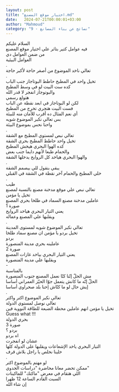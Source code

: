 ```yaml
---
layout: post
title: "اختيار موقع المصنع.md"
date:   2024-07-21T00:00:01+03:00
author: "Mahmoud"
category: "9 - نصائح عن بناء المصانع"
---
```

السلام عليكم\
فيه عوامل كتير بتاثر علي اختيار موقع المصنع\
من ضمن العوامل دي\
العوامل البيئية\
.\
تعالي ناخد الموضوع من أصغر حاجة لأكبر حاجة\
.\
تخيل واحد في المطبخ حاطط البوتاجاز جنب الباب\
كده ست البيت لو في وسط المطبخ\
والبوتوجاز انفجر لا قدر الله\
هتولع رسمي\
لكن لو البوتاجاز في ابعد نقطة عن الباب\
فست البيت هتجري تخرج من المطبخ\
أي نعم المثال ده أقرب للأمان منه للبيئة\
بس تعالي نكبر الموضوع شويه\
واحنا نحس بموضوع البيئة\
.\
تعالي نبص لمستوي المطبخ مع الشقة\
تخيل واحد حاطط المطبخ بحري الشقة\
كده الهوا البحري هيخش المطبخ\
والحمام طبعا لأنهم دايما جنب بعض\
والهوا البحري هياخد كل الروايح يدخلها الشقة\
.\
يبقي بنقول للي بيصمم الشقة\
خلي المطبخ والحمام آخر نقطة في الشقة في القبلي\
.\
طيب\
تعالي نبص علي موقع مدخنة مصنع بالنسبة لمصنع\
تخيل يا مؤمن\
عاملين مدخنة مصنع السماد في طلخا بحري المصنع\
صورة 1\
يعني التيار البحري هياخد الروايح\
ويقلبها علي المصنع وعماله\
.\
تعالي نكبر الموضوع شويه لمستوى المدينة\
تخيل بردو يا مؤمن ان مصنع سماد طلخا\
بردو\
عاملينه بحري مدينة المنصورة\
صورة 2\
يعني التيار البحري بياخد غازات المصنع\
ويقلبها علي مدينة المنصورة\
-\
بالمناسبة\
مش الحلّ إنّنا كنّا نعمل المصنع جنوب المنصورة\
الحلّ إنّه ما كانش يتعمل جوّا الحيّز العمراني أساسا\
إيش حال لو ما كنّاش إحنا بلد صحراوي أساسا\
.\
تعالي نكبر الموضوع اكتر واكتر\
تعالي نوصل لمستوي الدولة\
تخيل يا مؤمن انهم عاملين محطة الضبعة للطاقة النووية
فين\
Guess what !!!\
بحري الدولة\
صورة 3\
بردو ؟\
اه بردو\
عشان لو انفجرت\
التيار البحري ياخد الإشعاعات ويقلبها على الدولة
كلها\
خلينا نخلص يا راجل بلاش قرف\
.\
لو مهتم بالموضوع اكتر\
ممكن تحضر معانا محاضرة \"دراسات الجدوي\"\
اللي هتقام في معرض \"ماكتك\" للماكينات\
السبت القادم الساعة 12 ظهرا\
إن شاء الله

